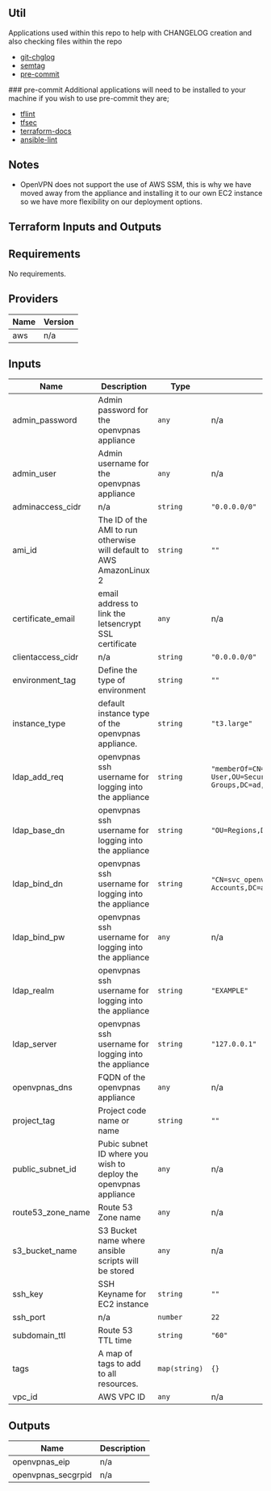 ## Util
Applications used within this repo to help with CHANGELOG creation and also checking files within the repo

- [git-chglog](https://github.com/git-chglog/git-chglog)
- [semtag](https://github.com/pnikosis/semtag)
- [pre-commit](https://pre-commit.com/)

### pre-commit
Additional applications will need to be installed to your machine if you wish to use pre-commit they are;
- [tflint](https://github.com/terraform-linters/tflint)
- [tfsec](https://github.com/tfsec/tfsec)
- [terraform-docs](https://github.com/terraform-docs/terraform-docs)
- [ansible-lint](https://ansible-lint.readthedocs.io/en/latest/)

## Notes
- OpenVPN does not support the use of AWS SSM, this is why we have moved away from the appliance and installing it to our own EC2 instance so we have more flexibility on our deployment options.

## Terraform Inputs and Outputs

<!-- BEGINNING OF PRE-COMMIT-TERRAFORM DOCS HOOK -->
## Requirements

No requirements.

## Providers

| Name | Version |
|------|---------|
| aws | n/a |

## Inputs

| Name | Description | Type | Default | Required |
|------|-------------|------|---------|:--------:|
| admin\_password | Admin password for the openvpnas appliance | `any` | n/a | yes |
| admin\_user | Admin username for the openvpnas appliance | `any` | n/a | yes |
| adminaccess\_cidr | n/a | `string` | `"0.0.0.0/0"` | no |
| ami\_id | The ID of the AMI to run otherwise will default to AWS AmazonLinux 2 | `string` | `""` | no |
| certificate\_email | email address to link the letsencrypt SSL certificate | `any` | n/a | yes |
| clientaccess\_cidr | n/a | `string` | `"0.0.0.0/0"` | no |
| environment\_tag | Define the type of environment | `string` | `""` | no |
| instance\_type | default instance type of the openvpnas appliance. | `string` | `"t3.large"` | no |
| ldap\_add\_req | openvpnas ssh username for logging into the appliance | `string` | `"memberOf=CN=Dom VPN User,OU=Security Groups,DC=ad,DC=example,DC=org"` | no |
| ldap\_base\_dn | openvpnas ssh username for logging into the appliance | `string` | `"OU=Regions,DC=ad,DC=example,DC=org"` | no |
| ldap\_bind\_dn | openvpnas ssh username for logging into the appliance | `string` | `"CN=svc_openvpnas,OU=Service Accounts,DC=ad,DC=example,DC=org"` | no |
| ldap\_bind\_pw | openvpnas ssh username for logging into the appliance | `any` | n/a | yes |
| ldap\_realm | openvpnas ssh username for logging into the appliance | `string` | `"EXAMPLE"` | no |
| ldap\_server | openvpnas ssh username for logging into the appliance | `string` | `"127.0.0.1"` | no |
| openvpnas\_dns | FQDN of the openvpnas appliance | `any` | n/a | yes |
| project\_tag | Project code name or name | `string` | `""` | no |
| public\_subnet\_id | Pubic subnet ID where you wish to deploy the openvpnas appliance | `any` | n/a | yes |
| route53\_zone\_name | Route 53 Zone name | `any` | n/a | yes |
| s3\_bucket\_name | S3 Bucket name where ansible scripts will be stored | `any` | n/a | yes |
| ssh\_key | SSH Keyname for EC2 instance | `string` | `""` | no |
| ssh\_port | n/a | `number` | `22` | no |
| subdomain\_ttl | Route 53 TTL time | `string` | `"60"` | no |
| tags | A map of tags to add to all resources. | `map(string)` | `{}` | no |
| vpc\_id | AWS VPC ID | `any` | n/a | yes |

## Outputs

| Name | Description |
|------|-------------|
| openvpnas\_eip | n/a |
| openvpnas\_secgrpid | n/a |

<!-- END OF PRE-COMMIT-TERRAFORM DOCS HOOK -->
